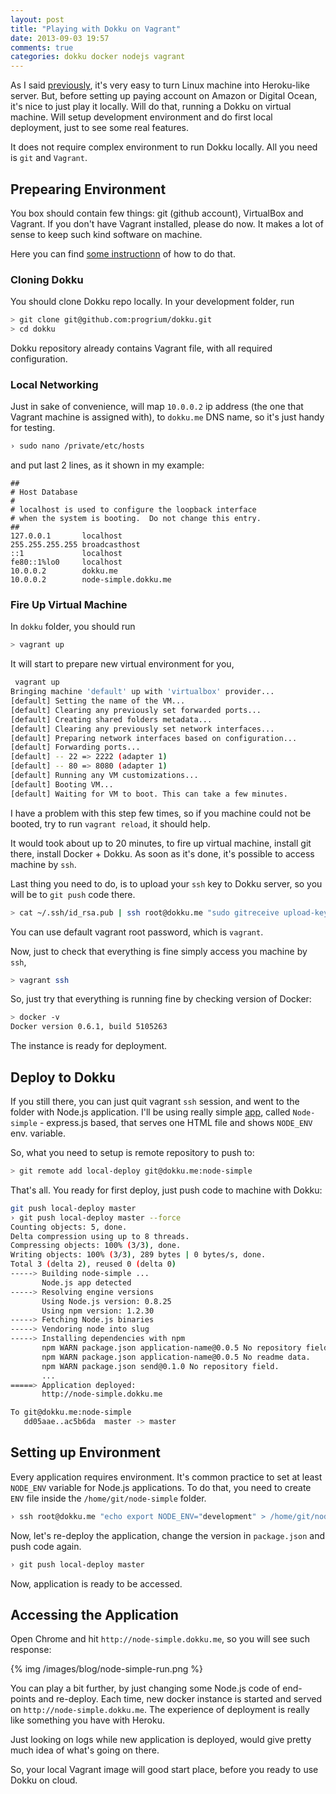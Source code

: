 ```yaml
---
layout: post
title: "Playing with Dokku on Vagrant"
date: 2013-09-03 19:57
comments: true
categories: dokku docker nodejs vagrant
---
```


As I said [previously](http://beletsky.net/2013/08/digitalocean-plus-dokku-equals-10-heroku.html), it's very easy to turn Linux machine into Heroku-like server. But, before setting up paying account on Amazon or Digital Ocean, it's nice to just play it locally. Will do that, running a Dokku on virtual machine. Will setup development environment and do first local deployment, just to see some real features.

It does not require complex environment to run Dokku locally. All you need is `git` and `Vagrant`.

<!-- More -->

## Prepearing Environment

You box should contain few things: git (github account), VirtualBox and Vagrant. If you don't have Vagrant installed, please do now. It makes a lot of sense to keep such kind software on machine.

Here you can find [some instructionn](http://docs.vagrantup.com/v2/getting-started/index.html) of how to do that.

### Cloning Dokku

You should clone Dokku repo locally. In your development folder, run

```bash
> git clone git@github.com:progrium/dokku.git
> cd dokku
```

Dokku repository already contains Vagrant file, with all required configuration.

### Local Networking

Just in sake of convenience, will map `10.0.0.2` ip address (the one that Vagrant machine is assigned with), to `dokku.me` DNS name, so it's just handy for testing.

```bash
› sudo nano /private/etc/hosts
```

and put last 2 lines, as it shown in my example:

```plain
##
# Host Database
#
# localhost is used to configure the loopback interface
# when the system is booting.  Do not change this entry.
##
127.0.0.1       localhost
255.255.255.255 broadcasthost
::1             localhost
fe80::1%lo0     localhost
10.0.0.2        dokku.me
10.0.0.2        node-simple.dokku.me
```

### Fire Up Virtual Machine

In `dokku` folder, you should run

```bash
> vagrant up
```

It will start to prepare new virtual environment for you,

```bash
 vagrant up
Bringing machine 'default' up with 'virtualbox' provider...
[default] Setting the name of the VM...
[default] Clearing any previously set forwarded ports...
[default] Creating shared folders metadata...
[default] Clearing any previously set network interfaces...
[default] Preparing network interfaces based on configuration...
[default] Forwarding ports...
[default] -- 22 => 2222 (adapter 1)
[default] -- 80 => 8080 (adapter 1)
[default] Running any VM customizations...
[default] Booting VM...
[default] Waiting for VM to boot. This can take a few minutes.
```

I have a problem with this step few times, so if you machine could not be booted, try to run `vagrant reload`, it should help.

It would took about up to 20 minutes, to fire up virtual machine, install git there, install Docker + Dokku. As soon as it's done, it's possible to access machine by `ssh`.

Last thing you need to do, is to upload your `ssh` key to Dokku server, so you will be to `git push` code there.

```bash
> cat ~/.ssh/id_rsa.pub | ssh root@dokku.me "sudo gitreceive upload-key alexanderbeletsky"
```

You can use default vagrant root password, which is `vagrant`.

Now, just to check that everything is fine simply access you machine by `ssh`,

```bash
> vagrant ssh
```

So, just try that everything is running fine by checking version of Docker:

```bash
> docker -v
Docker version 0.6.1, build 5105263
```

The instance is ready for deployment.

## Deploy to Dokku

If you still there, you can just quit vagrant `ssh` session, and went to the folder with Node.js application. I'll be using really simple [app](https://github.com/alexanderbeletsky/node-simple), called `Node-simple` - express.js based, that serves one HTML file and shows `NODE_ENV` env. variable.

So, what you need to setup is remote repository to push to:

```bash
> git remote add local-deploy git@dokku.me:node-simple
```

That's all. You ready for first deploy, just push code to machine with Dokku:

```bash
git push local-deploy master
› git push local-deploy master --force
Counting objects: 5, done.
Delta compression using up to 8 threads.
Compressing objects: 100% (3/3), done.
Writing objects: 100% (3/3), 289 bytes | 0 bytes/s, done.
Total 3 (delta 2), reused 0 (delta 0)
-----> Building node-simple ...
       Node.js app detected
-----> Resolving engine versions
       Using Node.js version: 0.8.25
       Using npm version: 1.2.30
-----> Fetching Node.js binaries
-----> Vendoring node into slug
-----> Installing dependencies with npm
       npm WARN package.json application-name@0.0.5 No repository field.
       npm WARN package.json application-name@0.0.5 No readme data.
       npm WARN package.json send@0.1.0 No repository field.
       ...
=====> Application deployed:
       http://node-simple.dokku.me

To git@dokku.me:node-simple
   dd05aae..ac5b6da  master -> master
```

## Setting up Environment

Every application requires environment. It's common practice to set at least `NODE_ENV` variable for Node.js applications. To do that, you need to create `ENV` file inside the `/home/git/node-simple` folder.

```bash
› ssh root@dokku.me "echo export NODE_ENV="development" > /home/git/node-simple/ENV"
```

Now, let's re-deploy the application, change the version in `package.json` and push code again.

```bash
› git push local-deploy master
```

Now, application is ready to be accessed.

## Accessing the Application

Open Chrome and hit `http://node-simple.dokku.me`, so you will see such response:

{% img /images/blog/node-simple-run.png %}

You can play a bit further, by just changing some Node.js code of end-points and re-deploy. Each time, new docker instance is started and served on `http://node-simple.dokku.me`. The experience of deployment is really like something you have with Heroku.

Just looking on logs while new application is deployed, would give pretty much idea of what's going on there.

So, your local Vagrant image will good start place, before you ready to use Dokku on cloud.

